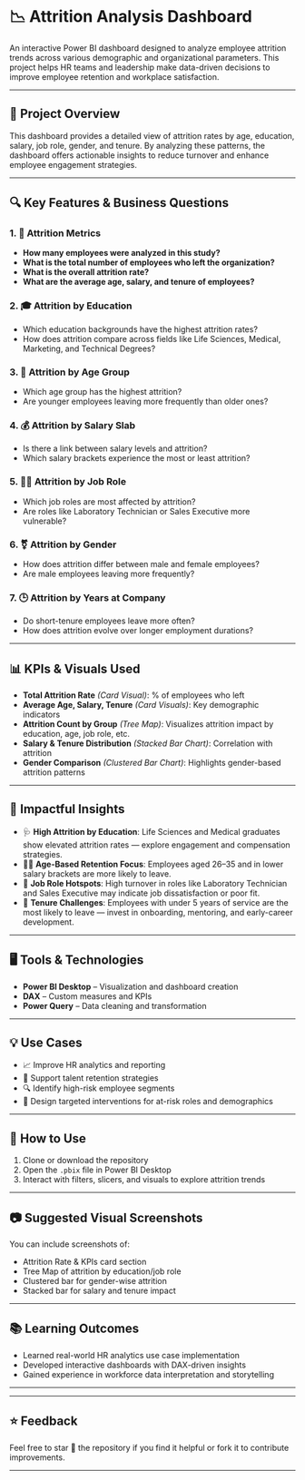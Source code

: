 # 📉 Attrition Analysis Dashboard

An interactive Power BI dashboard designed to analyze employee attrition trends across various demographic and organizational parameters. This project helps HR teams and leadership make data-driven decisions to improve employee retention and workplace satisfaction.

---

## 📌 Project Overview

This dashboard provides a detailed view of attrition rates by age, education, salary, job role, gender, and tenure. By analyzing these patterns, the dashboard offers actionable insights to reduce turnover and enhance employee engagement strategies.

---

## 🔍 Key Features & Business Questions

### 1. 🧾 Attrition Metrics
- **How many employees were analyzed in this study?**
- **What is the total number of employees who left the organization?**
- **What is the overall attrition rate?**
- **What are the average age, salary, and tenure of employees?**

### 2. 🎓 Attrition by Education
- Which education backgrounds have the highest attrition rates?
- How does attrition compare across fields like Life Sciences, Medical, Marketing, and Technical Degrees?

### 3. 👶 Attrition by Age Group
- Which age group has the highest attrition?
- Are younger employees leaving more frequently than older ones?

### 4. 💰 Attrition by Salary Slab
- Is there a link between salary levels and attrition?
- Which salary brackets experience the most or least attrition?

### 5. 🧑‍💼 Attrition by Job Role
- Which job roles are most affected by attrition?
- Are roles like Laboratory Technician or Sales Executive more vulnerable?

### 6. ⚧ Attrition by Gender
- How does attrition differ between male and female employees?
- Are male employees leaving more frequently?

### 7. 🕒 Attrition by Years at Company
- Do short-tenure employees leave more often?
- How does attrition evolve over longer employment durations?

---

## 📊 KPIs & Visuals Used

- **Total Attrition Rate** *(Card Visual)*: % of employees who left
- **Average Age, Salary, Tenure** *(Card Visuals)*: Key demographic indicators
- **Attrition Count by Group** *(Tree Map)*: Visualizes attrition impact by education, age, job role, etc.
- **Salary & Tenure Distribution** *(Stacked Bar Chart)*: Correlation with attrition
- **Gender Comparison** *(Clustered Bar Chart)*: Highlights gender-based attrition patterns

---

## 🧠 Impactful Insights

- 🩺 **High Attrition by Education**: Life Sciences and Medical graduates show elevated attrition rates — explore engagement and compensation strategies.
- 👨‍🦱 **Age-Based Retention Focus**: Employees aged 26–35 and in lower salary brackets are more likely to leave.
- 🏢 **Job Role Hotspots**: High turnover in roles like Laboratory Technician and Sales Executive may indicate job dissatisfaction or poor fit.
- 🚀 **Tenure Challenges**: Employees with under 5 years of service are the most likely to leave — invest in onboarding, mentoring, and early-career development.

---

## 🖥️ Tools & Technologies

- **Power BI Desktop** – Visualization and dashboard creation  
- **DAX** – Custom measures and KPIs  
- **Power Query** – Data cleaning and transformation

---

## 💡 Use Cases

- 📈 Improve HR analytics and reporting  
- 🤝 Support talent retention strategies  
- 🔍 Identify high-risk employee segments  
- 🧩 Design targeted interventions for at-risk roles and demographics  

---

## 🚀 How to Use

1. Clone or download the repository
2. Open the `.pbix` file in Power BI Desktop
3. Interact with filters, slicers, and visuals to explore attrition trends

---

## 📷 Suggested Visual Screenshots

You can include screenshots of:
- Attrition Rate & KPIs card section  
- Tree Map of attrition by education/job role  
- Clustered bar for gender-wise attrition  
- Stacked bar for salary and tenure impact  

---

## 📚 Learning Outcomes

- Learned real-world HR analytics use case implementation
- Developed interactive dashboards with DAX-driven insights
- Gained experience in workforce data interpretation and storytelling

---





---

## ⭐ Feedback

Feel free to star 🌟 the repository if you find it helpful or fork it to contribute improvements.

---

